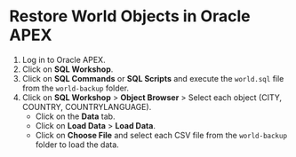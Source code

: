 # Restore World Objects in Oracle APEX 

1. Log in to Oracle APEX.
2. Click on **SQL Workshop**.
3. Click on **SQL Commands** or **SQL Scripts** and execute the `world.sql` file from the `world-backup` folder.
4. Click on **SQL Workshop** > **Object Browser** > Select each object (CITY, COUNTRY, COUNTRYLANGUAGE).
   - Click on the **Data** tab.
   - Click on **Load Data** > **Load Data**.
   - Click on **Choose File** and select each CSV file from the `world-backup` folder to load the data.

